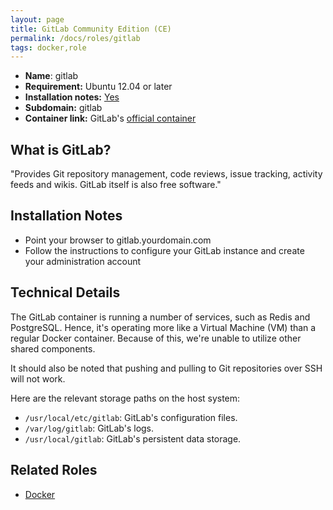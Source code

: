 ```yaml
---
layout: page
title: GitLab Community Edition (CE)
permalink: /docs/roles/gitlab
tags: docker,role
---
```


* **Name**: gitlab
* **Requirement:** Ubuntu 12.04 or later
* **Installation notes:** [Yes](https://github.com/OnApp/provisioner/blob/master/provision_profiles/gitlab_install_notes.tpl)
* **Subdomain:** gitlab
* **Container link:** GitLab's [official container](https://hub.docker.com/r/gitlab/gitlab-ce/)

## What is GitLab?

"Provides Git repository management, code reviews, issue tracking, activity feeds and wikis. GitLab itself is also free software."

## Installation Notes

 * Point your browser to gitlab.yourdomain.com
 * Follow the instructions to configure your GitLab instance and create your administration account

## Technical Details

The GitLab container is running a number of services, such as Redis and PostgreSQL. Hence, it's operating more like a Virtual Machine (VM) than a regular Docker container. Because of this, we're unable to utilize other shared components.

It should also be noted that pushing and pulling to Git repositories over SSH will not work.

Here are the relevant storage paths on the host system:

 * `/usr/local/etc/gitlab`: GitLab's configuration files.
 * `/var/log/gitlab`: GitLab's logs.
 * `/usr/local/gitlab`: GitLab's persistent data storage.


## Related Roles

* [Docker](/docs/roles/docker)
